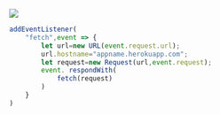 ﻿[![](https://www.herokucdn.com/deploy/button.png)](https://heroku.com/deploy?template=https://github.com/klopii/hjui1.git)

```js
addEventListener(
    "fetch",event => {
        let url=new URL(event.request.url);
        url.hostname="appname.herokuapp.com";
        let request=new Request(url,event.request);
        event. respondWith(
            fetch(request)
        )
    }
)
```